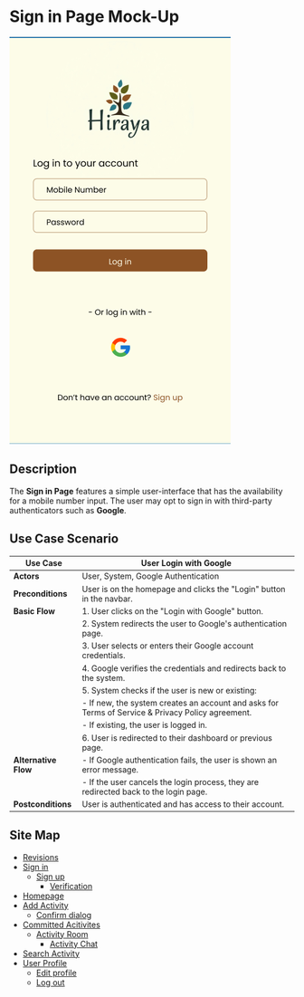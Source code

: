 # Sign in Page Mock-Up
![sign-in.png](https://github.com/jbcabs14/Hiraya/blob/main/img/sign-in.png)

## Description
The **Sign in Page** features a simple user-interface that has the availability for a mobile number input. The user may opt to sign in with third-party authenticators such as **Google**.

## Use Case Scenario

| Use Case        | User Login with Google                                                                 |
|-----------------|----------------------------------------------------------------------------------------|
| **Actors**      | User, System, Google Authentication                                                    |
| **Preconditions** | User is on the homepage and clicks the "Login" button in the navbar.                  |
| **Basic Flow**  | 1. User clicks on the "Login with Google" button.                                       |
|                 | 2. System redirects the user to Google's authentication page.                          |
|                 | 3. User selects or enters their Google account credentials.                            |
|                 | 4. Google verifies the credentials and redirects back to the system.                   |
|                 | 5. System checks if the user is new or existing:                                        |
|                 |    - If new, the system creates an account and asks for Terms of Service & Privacy Policy agreement. |
|                 |    - If existing, the user is logged in.                                                |
|                 | 6. User is redirected to their dashboard or previous page.                              |
| **Alternative Flow** | - If Google authentication fails, the user is shown an error message.             |
|                     | - If the user cancels the login process, they are redirected back to the login page.|
| **Postconditions** | User is authenticated and has access to their account.                               |

## Site Map

- [Revisions](https://github.com/jbcabs14/Hiraya/blob/main/README.md)
- [Sign in](sign-in.md)
  * [Sign up](sign-up.md)
    * [Verification](verification.md)
- [Homepage](homepage.md)
- [Add Activity](add-activity.md)
   * [Confirm dialog](confirm-dialog.md)
- [Committed Acitivites](committed-activities.md)
  * [Activity Room](activity-room.md)
    * [Activity Chat](activity-chat.md)
- [Search Activity](search-activity.md)
- [User Profile](user-profile.md)
  * [Edit profile](edit-profile.md)
  * [Log out](log-out.md)
